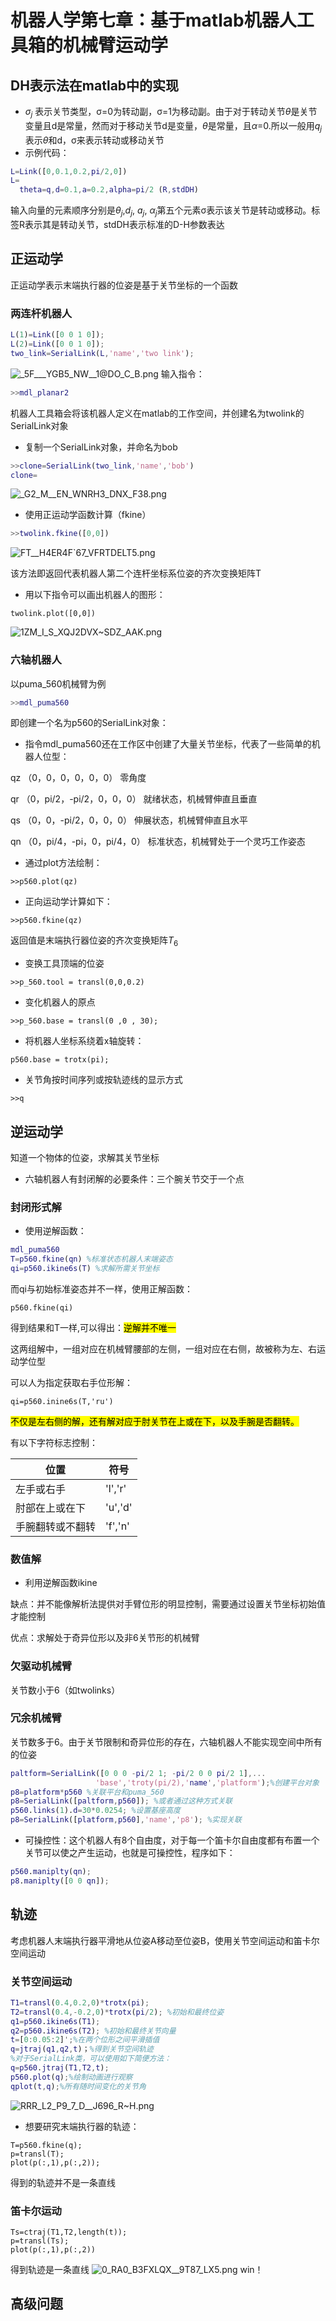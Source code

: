 # 机器人学第七章：基于matlab机器人工具箱的机械臂运动学
## DH表示法在matlab中的实现
- $σ_j$ 表示关节类型，σ=0为转动副，σ=1为移动副。由于对于转动关节$\theta$是关节变量且d是常量，然而对于移动关节d是变量，$\theta$是常量，且$\alpha$=0.所以一般用$q_j$表示$\theta$和d，σ来表示转动或移动关节
- 示例代码：
```matlab
L=Link([0,0.1,0.2,pi/2,0])
L=
  theta=q,d=0.1,a=0.2,alpha=pi/2 (R,stdDH)
```
输入向量的元素顺序分别是$\theta_j$,$d_j$, $a_j$, $\alpha_j$第五个元素σ表示该关节是转动或移动。标签R表示其是转动关节，stdDH表示标准的D-H参数表达
## 正运动学
正运动学表示末端执行器的位姿是基于关节坐标的一个函数
### 两连杆机器人
```matlab
L(1)=Link([0 0 1 0]);
L(2)=Link([0 0 1 0]);
two_link=SerialLink(L,'name','two link');
```
![_5F___YGB5_NW__1@DO_C_B.png](https://s2.loli.net/2022/03/29/3gOfHrZRSWKMFtA.png)
输入指令：
```matlab
>>mdl_planar2
```
机器人工具箱会将该机器人定义在matlab的工作空间，并创建名为twolink的SerialLink对象
- 复制一个SerialLink对象，并命名为bob
```matlab
>>clone=SerialLink(two_link,'name','bob')
clone=
```
![_G2_M__EN_WNRH3_DNX_F38.png](https://s2.loli.net/2022/03/29/1TSaIdCXibKsrLB.png)
- 使用正运动学函数计算（fkine）
```matlab
>>twolink.fkine([0,0])
```
![FT__H4ER4F`67_VFRTDELT5.png](https://s2.loli.net/2022/03/29/haUQIsb42plDZfA.png)

该方法即返回代表机器人第二个连杆坐标系位姿的齐次变换矩阵T
- 用以下指令可以画出机器人的图形：
```
twolink.plot([0,0])
```
![1ZM_I_S_XQJ2DVX~SDZ_AAK.png](https://s2.loli.net/2022/03/29/ApM4UfRosw81XKC.png)
### 六轴机器人

以puma_560机械臂为例
```matlab
>>mdl_puma560
```
即创建一个名为p560的SerialLink对象：
- 指令mdl_puma560还在工作区中创建了大量关节坐标，代表了一些简单的机器人位型：

qz （0，0，0，0，0，0） 零角度

qr （0，pi/2，-pi/2，0，0，0） 就绪状态，机械臂伸直且垂直

qs （0，0，-pi/2，0，0，0） 伸展状态，机械臂伸直且水平

qn （0，pi/4，-pi，0，pi/4，0） 标准状态，机械臂处于一个灵巧工作姿态

- 通过plot方法绘制：
```
>>p560.plot(qz)
```
- 正向运动学计算如下：
```
>>p560.fkine(qz)
```
返回值是末端执行器位姿的齐次变换矩阵$T_6$
- 变换工具顶端的位姿
```
>>p_560.tool = transl(0,0,0.2)
```
- 变化机器人的原点
```
>>p_560.base = transl(0 ,0 , 30);
```
- 将机器人坐标系绕着x轴旋转：
```
p560.base = trotx(pi);
```
- 关节角按时间序列或按轨迹线的显示方式
```
>>q
```
## 逆运动学
知道一个物体的位姿，求解其关节坐标
- 六轴机器人有封闭解的必要条件：三个腕关节交于一个点
### 封闭形式解
- 使用逆解函数：
```matlab
mdl_puma560
T=p560.fkine(qn) %标准状态机器人末端姿态
qi=p560.ikine6s(T) %求解所需关节坐标
```
而qi与初始标准姿态并不一样，使用正解函数：
```
p560.fkine(qi)
```
得到结果和T一样,可以得出：<mark>逆解并不唯一

这两组解中，一组对应在机械臂腰部的左侧，一组对应在右侧，故被称为左、右运动学位型

可以人为指定获取右手位形解：
```
qi=p560.inine6s(T,'ru')
```
<mark>不仅是左右侧的解，还有解对应于肘关节在上或在下，以及手腕是否翻转。

有以下字符标志控制：

| 位置 | 符号 |
| -- | -- |
| 左手或右手 | 'l','r' |
| 肘部在上或在下 | 'u','d' |
| 手腕翻转或不翻转 | 'f','n' |

### 数值解
- 利用逆解函数ikine

缺点：并不能像解析法提供对手臂位形的明显控制，需要通过设置关节坐标初始值才能控制

优点：求解处于奇异位形以及非6关节形的机械臂

### 欠驱动机械臂
关节数小于6（如twolinks）
### 冗余机械臂
关节数多于6。由于关节限制和奇异位形的存在，六轴机器人不能实现空间中所有的位姿
```matlab
paltform=SerialLink([0 0 0 -pi/2 1; -pi/2 0 0 pi/2 1],...
                   'base','troty(pi/2),'name','platform');%创建平台对象
p8=platform*p560 %关联平台和puma_560
p8=SerialLink([paltform,p560]); %或者通过这种方式关联
p560.links(1).d=30*0.0254; %设置基座高度
p8=SerialLink([platform,p560],'name','p8'); %实现关联
```
- 可操控性：这个机器人有8个自由度，对于每一个笛卡尔自由度都有布置一个关节可以使之产生运动，也就是可操控性，程序如下：
```matlab
p560.maniplty(qn);
p8.maniplty([0 0 qn]);
```
## 轨迹
考虑机器人末端执行器平滑地从位姿A移动至位姿B，使用关节空间运动和笛卡尔空间运动
### 关节空间运动
```matlab
T1=transl(0.4,0.2,0)*trotx(pi);
T2=transl(0.4,-0.2,0)*trotx(pi/2); %初始和最终位姿
q1=p560.ikine6s(T1);
q2=p560.ikine6s(T2); %初始和最终关节向量
t=[0:0.05:2]';%在两个位形之间平滑插值
q=jtraj(q1,q2,t)；%得到关节空间轨迹
%对于SerialLink类，可以使用如下简便方法：
q=p560.jtraj(T1,T2,t);
p560.plot(q);%绘制动画进行观察
qplot(t,q);%所有随时间变化的关节角
```
![RRR_L2_P9_7_D__J696_R~H.png](https://s2.loli.net/2022/04/04/QFJd5kYPchH8vlu.png)
- 想要研究末端执行器的轨迹：
```
T=p560.fkine(q);
p=transl(T);
plot(p(:,1),p(:,2));
```
得到的轨迹并不是一条直线
### 笛卡尔运动
```
Ts=ctraj(T1,T2,length(t));
p=transl(Ts);
plot(p(:,1),p(:,2))
```
得到轨迹是一条直线
![0_RA0_B3FXLQX__9T87_LX5.png](https://s2.loli.net/2022/04/04/TY1OJjVHZgXfvGe.png)
win！
## 高级问题
